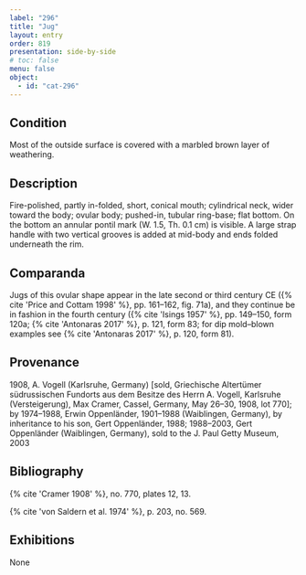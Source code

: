 ```yaml
---
label: "296"
title: "Jug"
layout: entry
order: 819
presentation: side-by-side
# toc: false
menu: false
object:
  - id: "cat-296"
---
```


## Condition

Most of the outside surface is covered with a marbled brown layer of weathering.

## Description

Fire-polished, partly in-folded, short, conical mouth; cylindrical neck, wider toward the body; ovular body; pushed-in, tubular ring-base; flat bottom. On the bottom an annular pontil mark (W. 1.5, Th. 0.1 cm) is visible. A large strap handle with two vertical grooves is added at mid-body and ends folded underneath the rim.

## Comparanda

Jugs of this ovular shape appear in the late second or third century CE ({% cite 'Price and Cottam 1998' %}, pp. 161–162, fig. 71a), and they continue be in fashion in the fourth century ({% cite 'Isings 1957' %}, pp. 149–150, form 120a; {% cite 'Antonaras 2017' %}, p. 121, form 83; for dip mold–blown examples see {% cite 'Antonaras 2017' %}, p. 120, form 81).

## Provenance

1908, A. Vogell (Karlsruhe, Germany) [sold, Griechische Altertümer südrussischen Fundorts aus dem Besitze des Herrn A. Vogell, Karlsruhe (Versteigerung), Max Cramer, Cassel, Germany, May 26–30, 1908, lot 770]; by 1974–1988, Erwin Oppenländer, 1901–1988 (Waiblingen, Germany), by inheritance to his son, Gert Oppenländer, 1988; 1988–2003, Gert Oppenländer (Waiblingen, Germany), sold to the J. Paul Getty Museum, 2003

## Bibliography

{% cite 'Cramer 1908' %}, no. 770, plates 12, 13.

{% cite 'von Saldern et al. 1974' %}, p. 203, no. 569.

## Exhibitions

None